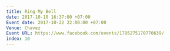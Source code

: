 ```yaml
---
title: Ring My Bell
date: 2017-10-10 16:37:00 +07:00
Event date: 2017-10-22 22:00:00 +07:00
Venue: Chavez
Event URL: https://www.facebook.com/events/1795275170770639/
index: 10
---
```


